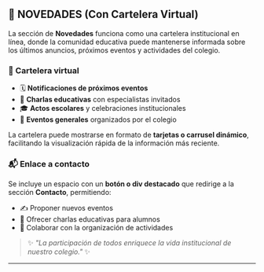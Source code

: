 ## 📰 NOVEDADES (Con Cartelera Virtual)

La sección de **Novedades** funciona como una cartelera institucional en línea, donde la comunidad educativa puede mantenerse informada sobre los últimos anuncios, próximos eventos y actividades del colegio.

### 📢 Cartelera virtual

- 🗓️ **Notificaciones de próximos eventos**
- 🎤 **Charlas educativas** con especialistas invitados
- 🎓 **Actos escolares** y celebraciones institucionales
- 🎉 **Eventos generales** organizados por el colegio

La cartelera puede mostrarse en formato de **tarjetas o carrusel dinámico**, facilitando la visualización rápida de la información más reciente.

### 📬 Enlace a contacto

Se incluye un espacio con un **botón o div destacado** que redirige a la sección **Contacto**, permitiendo:

- ✍️ Proponer nuevos eventos
- 🎤 Ofrecer charlas educativas para alumnos
- 🤝 Colaborar con la organización de actividades

> ✨ _"La participación de todos enriquece la vida institucional de nuestro colegio."_ ✨

---
